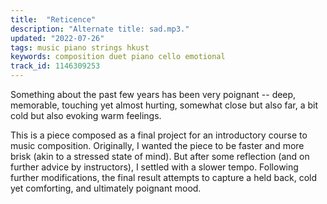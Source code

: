 ```yaml
---
title:  "Reticence"
description: "Alternate title: sad.mp3."
updated: "2022-07-26"
tags: music piano strings hkust
keywords: composition duet piano cello emotional
track_id: 1146309253
---
```


Something about the past few years has been very poignant -- deep, memorable, touching yet almost hurting, somewhat close but also far, a bit cold but also evoking warm feelings.

This is a piece composed as a final project for an introductory course to music composition. Originally, I wanted the piece to be faster and more brisk (akin to a stressed state of mind). But after some reflection (and on further advice by instructors), I settled with a slower tempo. Following further modifications, the final result attempts to capture a held back, cold yet comforting, and ultimately poignant mood.
